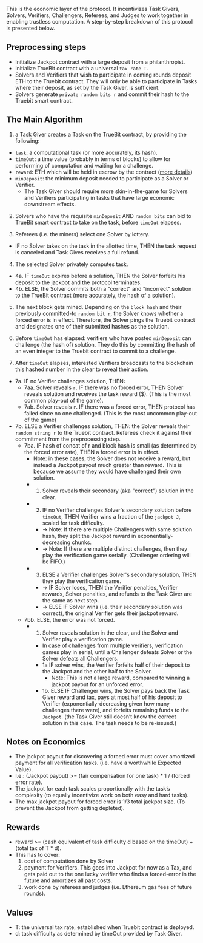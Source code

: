 This is the economic layer of the protocol. It incentivizes Task Givers, Solvers, Verifiers, Challengers, Referees, and Judges to work together in enabling trustless computation. A step-by-step breakdown of this protocol is presented below.


## Preprocessing steps
* Initialize Jackpot contract with a large deposit from a philanthropist.
* Initialize TrueBit contract with a universal `tax rate T`.
* Solvers and Verifiers that wish to participate in coming rounds deposit ETH to the Truebit contract. They will only be able to participate in Tasks where their deposit, as set by the Task Giver, is sufficient.
* Solvers generate `private random bits r` and commit their hash to the Truebit smart contract.

## The Main Algorithm

1. a Task Giver creates a Task on the TrueBit contract, by providing the following:
  * `task`: a computational task (or more accurately, its hash).
  * `timeOut`: a time value (probably in terms of blocks) to allow for performing of computation and waiting for a challenge.
  * `reward`: ETH which will be held in escrow by the contract ([more details](#rewards))
  * `minDeposit`: the minimum deposit needed to participate as a Solver or Verifier. 
    * The Task Giver should require more skin-in-the-game for Solvers and Verifiers participating in tasks that have large economic downstream effects.

2. Solvers who have the requisite `minDeposit` AND `random bits` can bid to TrueBit smart contract to take on the task, before `timeOut` elapses.

3. Referees (i.e. the miners) select one Solver by lottery.
  * IF no Solver takes on the task in the allotted time, THEN the task request is canceled and Task Gives receives a full refund.

4. The selected Solver privately computes task. 
  * 4a. IF `timeOut` expires before a solution, THEN the Solver forfeits his deposit to the jackpot and the protocol terminates.
  * 4b. ELSE, the Solver commits both a "correct" and "incorrect" solution to the TrueBit contract (more accurately, the hash of a solution).

5. The next block gets mined. Depending on the `block hash` and their previously committed-to `random bit r`, the Solver knows whether a forced error is in effect. Therefore, the Solver pings the Truebit contract and designates one of their submitted hashes as the solution.

6. Before `timeOut` has elapsed: verifiers who have posted `minDeposit` can challenge (the hash of) solution. They do this by committing the hash of an even integer to the Truebit contract to commit to a challenge.

7. After `timeOut` elapses, interested Verifiers broadcasts to the blockchain this hashed number in the clear to reveal their action.
  * 7a. IF no Verifier challenges solution, THEN:
    * 7aa. Solver reveals `r`. IF there was no forced error, THEN Solver reveals solution and receives the task reward ($). (This is the most common play-out of the game).
    * 7ab. Solver reveals `r`. IF there was a forced error, THEN protocol has failed since no one challenged. (This is the most uncommon play-out of the game)
  * 7b. ELSE a Verifier challenges solution, THEN: the Solver reveals their `random string r` to the Truebit contract. Referees check it against their commitment from the preprocessing step.
    * 7ba. IF hash of concat of r and block hash is small (as determined by the forced error rate), THEN a forced error is in effect.
      * Note: in these cases, the Solver does not receive a reward, but instead a Jackpot payout much greater than reward. This is because we assume they would have challenged their own solution.
      * 1. Solver reveals their secondary (aka "correct") solution in the clear.
      * 2. IF no Verifier challenges Solver's secondary solution before `timeOut`, THEN Verifier wins a fraction of the `jackpot J`, scaled for task difficulty.
        * -> Note: If there are multiple Challengers with same solution hash, they split the Jackpot reward in exponentially-decreasing chunks.
        * -> Note: If there are multiple distinct challenges, then they play the verification game serially. (Challenger ordering will be FIFO.)
      * 3. ELSE a Verifier challenges Solver's secondary solution, THEN they play the verification game.
        * -> IF Solver loses, THEN the Verifier penalties, Verifier rewards, Solver penalties, and refunds to the Task Giver are the same as next step.
        * -> ELSE IF Solver wins (i.e. their secondary solution was correct), the original Verifier gets their jackpot reward.
    * 7bb. ELSE, the error was not forced.
      * 1. Solver reveals solution in the clear, and the Solver and Verifier play a verification game.
        * In case of challenges from multiple verifiers, verification games play in serial, until a Challenger defeats Solver or the Solver defeats all Challengers. 
        * 1a IF solver wins, the Verifier forfeits half of their deposit to the Jackpot and the other half to the Solver.
          * Note: This is not a large reward, compared to winning a jackpot payout for an unforced error.
        * 1b. ELSE IF Challenger wins, the Solver pays back the Task Giver reward and tax, pays at most half of his deposit to Verifier (exponentially-decreasing given how many challenges there were), and forfeits remaining funds to the `Jackpot`. (the Task Giver still doesn’t know the correct solution in this case. The task needs to be re-issued.)

## Notes on Economics
* The jackpot payout for discovering a forced error must cover amortized payment for all verification tasks. (i.e. have a worthwhile Expected Value).
* I.e.: (Jackpot payout) >= (fair compensation for one task) * 1 / (forced error rate).
* The jackpot for each task scales proportionally with the task’s complexity (to equally incentivize work on both easy and hard tasks).
* The max jackpot payout for forced error is 1/3 total jackpot size. (To prevent the Jackpot from getting depleted).

## Rewards
* reward >= (cash equivalent of task difficulty d based on the timeOut) + (total tax of T * d).
* This has to cover:
  1. cost of computation done by Solver
  2. payment for Verifiers. This goes into Jackpot for now as a Tax, and gets paid out to the one lucky verifier who finds a forced-error in the future and amortizes all past costs.
  3. work done by referees and judges (i.e. Ethereum gas fees of future rounds).

## Values
* T: the universal tax rate, established when Truebit contract is deployed.
* d: task difficulty as determined by timeOut provided by Task Giver.